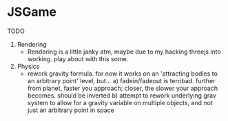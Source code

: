 # JSGame

TODO

1. Rendering
	* Rendering is a little janky atm, maybe due to my hacking threejs into working. play about with this some.
2. Physics
	* rework gravity formula. for now it works on an 'attracting bodies to an arbitrary point' level, but...
		a) fadein/fadeout is terribad. further from planet, faster you approach; closer, the slower your approach becomes. should be inverted
		b) attempt to rework underlying grav system to allow for a gravity variable on multiple objects, and not just an arbitrary point in space